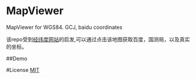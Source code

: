 # MapViewer
MapViewer for WGS84. GCJ, baidu coordinates

该repo受到[经纬度网站](http://www.gpsspg.com/maps.htm)的启发,可以通过点击该地图获取百度，国测局，以及真实的坐标。

##Demo

#License
[MIT](LICENSE)
